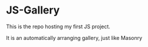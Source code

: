 # JS-Gallery

This is the repo hosting my first JS project.

It is an automatically arranging gallery, just like Masonry
